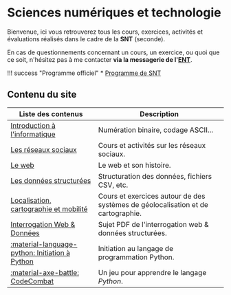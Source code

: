 # Sciences numériques et technologie

Bienvenue, ici vous retrouverez tous les cours, exercices, activités et évaluations réalisés dans le cadre de la **SNT** (seconde).

En cas de questionnements concernant un cours, un exercice, ou quoi que ce soit, n'hésitez pas à me contacter **via la messagerie de l'[ENT](https://enthdf.fr/)**.

!!! success "Programme officiel"
    * [Programme de SNT](bo/BO_SNT.pdf)

## Contenu du site

| Liste des contenus                              | Description                         |
| ----------------------------------------------- | ----------------------------------- |
| [Introduction à l'informatique](intro_info/index.md) | Numération binaire, codage ASCII... |
| [Les réseaux sociaux](reseaux_sociaux/index.md) | Cours et activités sur les réseaux sociaux. |
| [Le web](web/index.md) | Le web et son histoire. |
| [Les données structurées](donnees_structurees/index.md) | Structuration des données, fichiers CSV, etc. |
| [Localisation, cartographie et mobilité](localisation/index.md) | Cours et exercices autour de des systèmes de géolocalisation et de cartographie. |
| [Interrogation Web & Données](web/Interro.pdf) | Sujet PDF de l'interrogation web & données structurées. |
| [:material-language-python: Initiation à Python](initiation_python/index.md) | Initiation au langage de programmation Python. |
| [:material-axe-battle: CodeCombat](codecombat/index.md) | Un jeu pour apprendre le langage *Python*. |